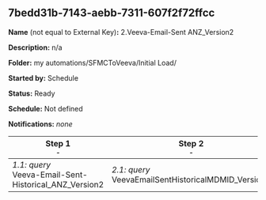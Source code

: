 ## 7bedd31b-7143-aebb-7311-607f2f72ffcc

**Name** (not equal to External Key)**:** 2.Veeva-Email-Sent ANZ_Version2

**Description:** n/a

**Folder:** my automations/SFMCToVeeva/Initial Load/

**Started by:** Schedule

**Status:** Ready

**Schedule:** Not defined

**Notifications:** _none_


| Step 1<br>_<small>-</small>_ | Step 2<br>_<small>-</small>_ | Step 3<br>_<small>-</small>_ |
| --- | --- | --- |
| _1.1: query_<br>Veeva-Email-Sent-Historical_ANZ_Version2 | _2.1: query_<br>VeevaEmailSentHistoricalMDMID_Version2 | _3.1: query_<br>VeevaEmailSentHistorical_ANZ_InitialLoad |
